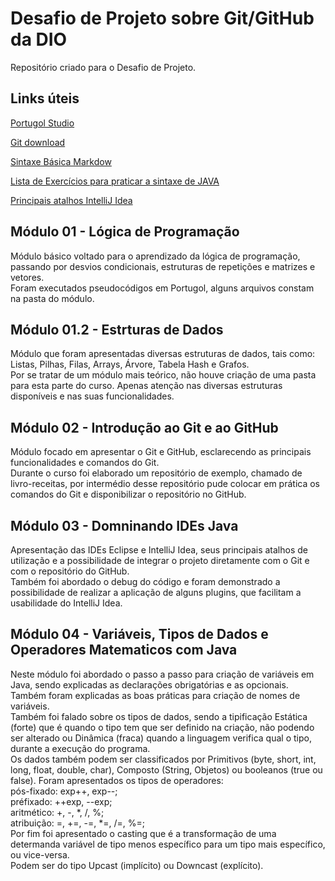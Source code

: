 # Desafio de Projeto sobre Git/GitHub da DIO
Repositório criado para o Desafio de Projeto.

## Links úteis
[Portugol Studio](http://lite.acad.univali.br/portugol/)

[Git download](https://git-scm.com/downloads)

[Sintaxe Básica Markdow](https://www.markdownguide.org/basic-syntax/)

[Lista de Exercícios para praticar a sintaxe de JAVA](https://wiki.python.org.br/ListaDeExercicios)

[Principais atalhos IntelliJ Idea](http://www.basef.com.br/index.php/Atalhos_do_IntelliJ_Idea)

## Módulo 01 - Lógica de Programação
Módulo básico voltado para o aprendizado da lógica de programação, passando por desvios condicionais, estruturas de repetições e matrizes e vetores.  
Foram executados pseudocódigos em Portugol, alguns arquivos constam na pasta do módulo.  

## Módulo 01.2 - Estrturas de Dados
Módulo que foram apresentadas diversas estruturas de dados, tais como: Listas, Pilhas, Filas, Arrays, Árvore, Tabela Hash e Grafos.  
Por se tratar de um módulo mais teórico, não houve criação de uma pasta para esta parte do curso. Apenas atenção nas diversas estruturas disponíveis e nas suas funcionalidades.  

## Módulo 02 - Introdução ao Git e ao GitHub
Módulo focado em apresentar o Git e GitHub, esclarecendo as principais funcionalidades e comandos do Git.  
Durante o curso foi elaborado um repositório de exemplo, chamado de livro-receitas, por intermédio desse repositório pude colocar em prática os comandos do Git e disponibilizar o repositório no GitHub.  

## Módulo 03 - Domninando IDEs Java
Apresentação das IDEs Eclipse e IntelliJ Idea, seus principais atalhos de utilização e a possibilidade de integrar o projeto diretamente com o Git e com o repositório do GitHub.  
Também foi abordado o debug do código e foram demonstrado a possibilidade de realizar a aplicação de alguns plugins, que facilitam a usabilidade do IntelliJ Idea.

## Módulo 04 - Variáveis, Tipos de Dados e Operadores Matematicos com Java
Neste módulo foi abordado o passo a passo para criação de variáveis em Java, sendo explicadas as declarações obrigatórias e as opcionais. Também foram explicadas as boas práticas para criação de nomes de variáveis.  
Também foi falado sobre os tipos de dados, sendo a tipificação Estática (forte) que é quando o tipo tem que ser definido na criação, não podendo ser alterado ou Dinâmica (fraca) quando a linguagem verifica qual o tipo, durante a execução do programa.  
Os dados também podem ser classificados por Primitivos (byte, short, int, long, float, double, char), Composto (String, Objetos) ou booleanos (true ou false).
Foram apresentados os tipos de operadores:  
pós-fixado: exp++, exp--;  
préfixado: ++exp, --exp;  
aritmético: +, -, *, /, %;  
atribuição: =, +=, -=, *=, /=, %=;  
Por fim foi apresentado o casting que é a transformação de uma determanda variável de tipo menos específico para um tipo mais específico, ou vice-versa.  
Podem ser do tipo Upcast (implícito) ou Downcast (explícito).  
